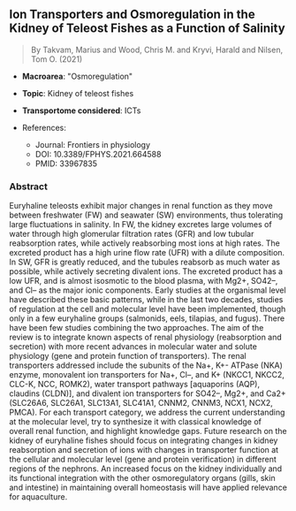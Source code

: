 ## Ion Transporters and Osmoregulation in the Kidney of Teleost Fishes as a Function of Salinity

> By Takvam, Marius and Wood, Chris M. and Kryvi, Harald and Nilsen, Tom O. (2021)

- **Macroarea**: "Osmoregulation"
- **Topic**: Kidney of teleost fishes
- **Transportome considered**: ICTs

- References:
  - Journal: Frontiers in physiology
  - DOI: 10.3389/FPHYS.2021.664588
  - PMID: 33967835

### Abstract

Euryhaline teleosts exhibit major changes in renal function as they move between freshwater (FW) and seawater (SW) environments, thus tolerating large fluctuations in salinity. In FW, the kidney excretes large volumes of water through high glomerular filtration rates (GFR) and low tubular reabsorption rates, while actively reabsorbing most ions at high rates. The excreted product has a high urine flow rate (UFR) with a dilute composition. In SW, GFR is greatly reduced, and the tubules reabsorb as much water as possible, while actively secreting divalent ions. The excreted product has a low UFR, and is almost isosmotic to the blood plasma, with Mg2+, SO42–, and Cl– as the major ionic components. Early studies at the organismal level have described these basic patterns, while in the last two decades, studies of regulation at the cell and molecular level have been implemented, though only in a few euryhaline groups (salmonids, eels, tilapias, and fugus). There have been few studies combining the two approaches. The aim of the review is to integrate known aspects of renal physiology (reabsorption and secretion) with more recent advances in molecular water and solute physiology (gene and protein function of transporters). The renal transporters addressed include the subunits of the Na+, K+- ATPase (NKA) enzyme, monovalent ion transporters for Na+, Cl–, and K+ (NKCC1, NKCC2, CLC-K, NCC, ROMK2), water transport pathways [aquaporins (AQP), claudins (CLDN)], and divalent ion transporters for SO42–, Mg2+, and Ca2+ (SLC26A6, SLC26A1, SLC13A1, SLC41A1, CNNM2, CNNM3, NCX1, NCX2, PMCA). For each transport category, we address the current understanding at the molecular level, try to synthesize it with classical knowledge of overall renal function, and highlight knowledge gaps. Future research on the kidney of euryhaline fishes should focus on integrating changes in kidney reabsorption and secretion of ions with changes in transporter function at the cellular and molecular level (gene and protein verification) in different regions of the nephrons. An increased focus on the kidney individually and its functional integration with the other osmoregulatory organs (gills, skin and intestine) in maintaining overall homeostasis will have applied relevance for aquaculture.
